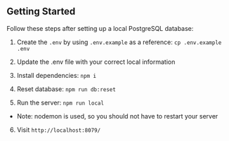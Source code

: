 ## Getting Started

Follow these steps after setting up a local PostgreSQL database:

1. Create the `.env` by using `.env.example` as a reference: `cp .env.example .env`
2. Update the .env file with your correct local information
3. Install dependencies: `npm i`
4. Reset database: `npm run db:reset`

5. Run the server: `npm run local`

- Note: nodemon is used, so you should not have to restart your server

6. Visit `http://localhost:8079/`
